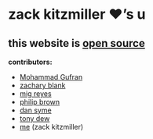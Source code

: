 zack kitzmiller &hearts;&rsquo;s u
========

this website is [open source](https://github.com/zackkitzmiller/z19r)
--------------

**contributors:**

- [Mohammad Gufran](https://github.com/Gufran)
- [zachary blank](https://github.com/zacharyblank)
- [mig reyes](http://migreyes.com/)
- [philip brown](https://github.com/philipbrown)
- [dan syme](https://github.com/drsii)
- [tony dew](https://github.com/tonydew)
- [me](http://z19r.com/) (zack kitzmiller)
